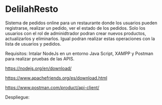 # DelilahResto
Sistema de pedidos online para un restaurante donde los usuarios pueden registrarse, realizar un pedido, ver el estado de los pedidos. Solo los usuarios con el rol de adminidtrador podran crear nuevos productos, actualizarlos y eliminarlos. Igual podran realizar estas operaciones con la lista de usuarios y pedidos.

Requisitos:
Intalar NodeJs en un entorno Java Script, XAMPP y Postman para realizar pruebas de las APIS.

https://nodejs.org/en/download/

https://www.apachefriends.org/es/download.html

https://www.postman.com/product/api-client/


Despliegue:  
